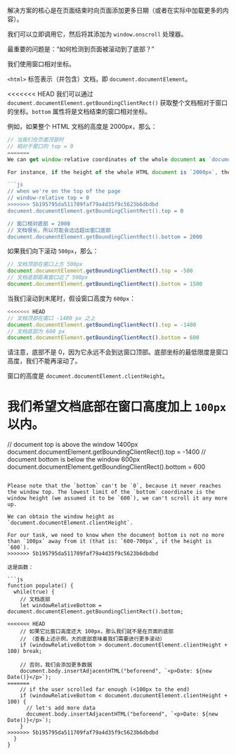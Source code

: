 解决方案的核心是在页面结束时向页面添加更多日期（或者在实际中加载更多的内容）。

我们可以立即调用它，然后将其添加为 `window.onscroll` 处理器。

最重要的问题是：“如何检测到页面被滚动到了底部？”

我们使用窗口相对坐标。

`<html>` 标签表示（并包含）文档，即 `document.documentElement`。

<<<<<<< HEAD
我们可以通过 `document.documentElement.getBoundingClientRect()` 获取整个文档相对于窗口的坐标。`bottom` 属性将是文档结束的窗口相对坐标。

例如，如果整个 HTML 文档的高度是 2000px，那么：

```js
// 当我们在页面顶部时
// 相对于窗口的 top = 0
=======
We can get window-relative coordinates of the whole document as `document.documentElement.getBoundingClientRect()`, the `bottom` property will be window-relative coordinate of the document bottom.

For instance, if the height of the whole HTML document is `2000px`, then:

```js
// when we're on the top of the page
// window-relative top = 0
>>>>>>> 5b195795da511709faf79a4d35f9c5623b6dbdbd
document.documentElement.getBoundingClientRect().top = 0

// 窗口相对底部 = 2000
// 文档很长，所以可能会远远超出窗口底部
document.documentElement.getBoundingClientRect().bottom = 2000
```

如果我们向下滚动 `500px`，那么：

```js
// 文档顶部在窗口上方 500px
document.documentElement.getBoundingClientRect().top = -500
// 文档底部距离窗口近了 500px
document.documentElement.getBoundingClientRect().bottom = 1500
```

当我们滚动到末尾时，假设窗口高度为 `600px`：


```js
<<<<<<< HEAD
// 文档顶部在窗口 -1400 px 之上
document.documentElement.getBoundingClientRect().top = -1400
// 文档底部为 600 px 
document.documentElement.getBoundingClientRect().bottom = 600
```

请注意，底部不是 0，因为它永远不会到达窗口顶部。底部坐标的最低限度是窗口高度，我们不能再滚动了。

窗口的高度是 `document.documentElement.clientHeight`。

我们希望文档底部在窗口高度加上 `100px` 以内。
=======
// document top is above the window 1400px
document.documentElement.getBoundingClientRect().top = -1400
// document bottom is below the window 600px
document.documentElement.getBoundingClientRect().bottom = 600
```

Please note that the `bottom` can't be `0`, because it never reaches the window top. The lowest limit of the `bottom` coordinate is the window height (we assumed it to be `600`), we can't scroll it any more up.

We can obtain the window height as `document.documentElement.clientHeight`.

For our task, we need to know when the document bottom is not no more than `100px` away from it (that is: `600-700px`, if the height is `600`).
>>>>>>> 5b195795da511709faf79a4d35f9c5623b6dbdbd

这是函数：

```js
function populate() {
  while(true) {
    // 文档底部
    let windowRelativeBottom = document.documentElement.getBoundingClientRect().bottom;

<<<<<<< HEAD
    // 如果它比窗口高度还大 100px，那么我们就不是在页面的底部
    // （查看上述示例，大的底部意味着我们需要进行更多滚动）
    if (windowRelativeBottom > document.documentElement.clientHeight + 100) break;

    // 否则，我们会添加更多数据
    document.body.insertAdjacentHTML("beforeend", `<p>Date: ${new Date()}</p>`);
=======
    // if the user scrolled far enough (<100px to the end)
    if (windowRelativeBottom < document.documentElement.clientHeight + 100) {
      // let's add more data
      document.body.insertAdjacentHTML("beforeend", `<p>Date: ${new Date()}</p>`);
    }
>>>>>>> 5b195795da511709faf79a4d35f9c5623b6dbdbd
  }
}
```
